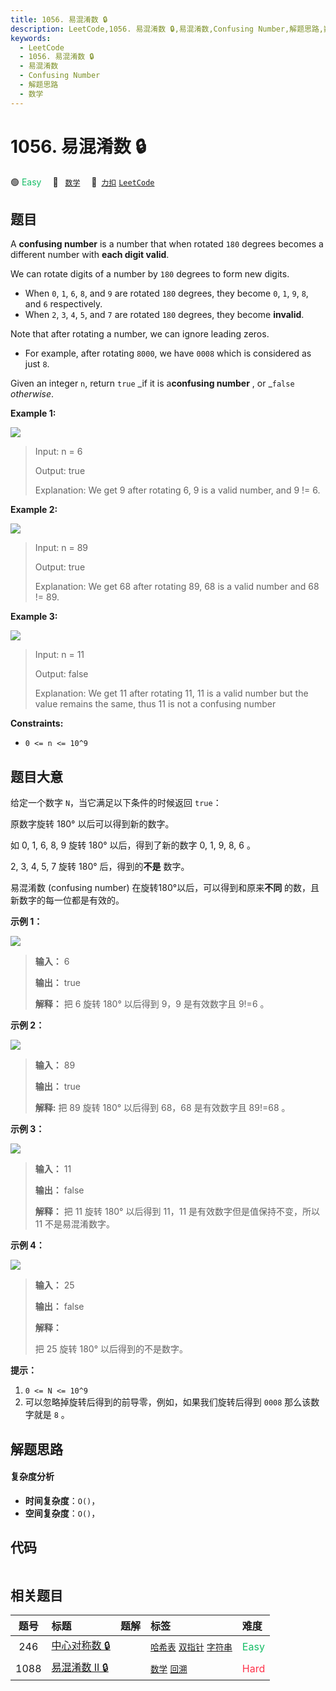 ```yaml
---
title: 1056. 易混淆数 🔒
description: LeetCode,1056. 易混淆数 🔒,易混淆数,Confusing Number,解题思路,数学
keywords:
  - LeetCode
  - 1056. 易混淆数 🔒
  - 易混淆数
  - Confusing Number
  - 解题思路
  - 数学
---
```


# 1056. 易混淆数 🔒

🟢 <font color=#15bd66>Easy</font>&emsp; 🔖&ensp; [`数学`](/tag/math.md)&emsp; 🔗&ensp;[`力扣`](https://leetcode.cn/problems/confusing-number) [`LeetCode`](https://leetcode.com/problems/confusing-number)

## 题目

A **confusing number** is a number that when rotated `180` degrees becomes a
different number with **each digit valid**.

We can rotate digits of a number by `180` degrees to form new digits.

  * When `0`, `1`, `6`, `8`, and `9` are rotated `180` degrees, they become `0`, `1`, `9`, `8`, and `6` respectively.
  * When `2`, `3`, `4`, `5`, and `7` are rotated `180` degrees, they become **invalid**.

Note that after rotating a number, we can ignore leading zeros.

  * For example, after rotating `8000`, we have `0008` which is considered as just `8`.

Given an integer `n`, return `true` _if it is a**confusing number** , or
_`false` _otherwise_.



**Example 1:**

![](https://fastly.jsdelivr.net/gh/doocs/leetcode@main/solution/1000-1099/1056.Confusing%20Number/images/1268_1.png)

> Input: n = 6
> 
> Output: true
> 
> Explanation: We get 9 after rotating 6, 9 is a valid number, and 9 != 6.

**Example 2:**

![](https://fastly.jsdelivr.net/gh/doocs/leetcode@main/solution/1000-1099/1056.Confusing%20Number/images/1268_2.png)

> Input: n = 89
> 
> Output: true
> 
> Explanation: We get 68 after rotating 89, 68 is a valid number and 68 != 89.

**Example 3:**

![](https://fastly.jsdelivr.net/gh/doocs/leetcode@main/solution/1000-1099/1056.Confusing%20Number/images/1268_3.png)

> Input: n = 11
> 
> Output: false
> 
> Explanation: We get 11 after rotating 11, 11 is a valid number but the value remains the same, thus 11 is not a confusing number

**Constraints:**

  * `0 <= n <= 10^9`


## 题目大意

给定一个数字 `N`，当它满足以下条件的时候返回 `true`：

原数字旋转 180° 以后可以得到新的数字。

如 0, 1, 6, 8, 9 旋转 180° 以后，得到了新的数字 0, 1, 9, 8, 6 。

2, 3, 4, 5, 7 旋转 180° 后，得到的**不是** 数字。

易混淆数 (confusing number) 在旋转180°以后，可以得到和原来**不同** 的数，且新数字的每一位都是有效的。



**示例 1：**

![](https://fastly.jsdelivr.net/gh/doocs/leetcode@main/solution/1000-1099/1056.Confusing%20Number/images/1268_1.png)

> 
> 
> 
> 
> 
> **输入：** 6
> 
> **输出：** true
> 
> **解释：** 把 6 旋转 180° 以后得到 9，9 是有效数字且 9!=6 。
> 
> 

**示例 2：**

![](https://fastly.jsdelivr.net/gh/doocs/leetcode@main/solution/1000-1099/1056.Confusing%20Number/images/1268_2.png)

> 
> 
> 
> 
> 
> **输入：** 89
> 
> **输出：** true
> 
> **解释:** 把 89 旋转 180° 以后得到 68，68 是有效数字且 89!=68 。
> 
> 

**示例 3：**

![](https://fastly.jsdelivr.net/gh/doocs/leetcode@main/solution/1000-1099/1056.Confusing%20Number/images/1268_3.png)

> 
> 
> 
> 
> 
> **输入：** 11
> 
> **输出：** false
> 
> **解释：** 把 11 旋转 180° 以后得到 11，11 是有效数字但是值保持不变，所以 11 不是易混淆数字。 
> 
> 

**示例 4：**

![](https://fastly.jsdelivr.net/gh/doocs/leetcode@main/solution/1000-1099/1056.Confusing%20Number/images/1268_4.png)

> 
> 
> 
> 
> 
> **输入：** 25
> 
> **输出：** false
> 
> **解释：**
> 
> 把 25 旋转 180° 以后得到的不是数字。
> 
> 



**提示：**

  1. `0 <= N <= 10^9`
  2. 可以忽略掉旋转后得到的前导零，例如，如果我们旋转后得到 `0008` 那么该数字就是 `8` 。


## 解题思路

#### 复杂度分析

- **时间复杂度**：`O()`，
- **空间复杂度**：`O()`，

## 代码

```javascript

```

## 相关题目

<!-- prettier-ignore -->
| 题号 | 标题 | 题解 | 标签 | 难度 |
| :------: | :------ | :------: | :------ | :------ |
| 246 | [中心对称数 🔒](https://leetcode.com/problems/strobogrammatic-number) |  |  [`哈希表`](/tag/hash-table.md) [`双指针`](/tag/two-pointers.md) [`字符串`](/tag/string.md) | <font color=#15bd66>Easy</font> |
| 1088 | [易混淆数 II 🔒](https://leetcode.com/problems/confusing-number-ii) |  |  [`数学`](/tag/math.md) [`回溯`](/tag/backtracking.md) | <font color=#ff334b>Hard</font> |